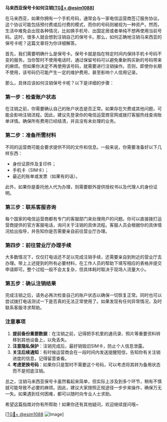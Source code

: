 **马来西亚保号卡如何注销[[TG💪+ @esim1088](https://t.me/s/esim1088)]**

在马来西亚，如果你拥有一个手机号码，通常会与一家电信运营商签订服务协议。这个协议可能包括预付费或后付费的模式，而你的号码则被视为一种资产。然而，生活中难免会出现各种情况，比如换手机号、出国定居或者单纯不想再使用当前号码。这时，很多人就会想到注销自己的保号卡。那么，如何正确地注销马来西亚的保号卡呢？这篇文章将为你详细解答。

首先，我们需要明确什么是保号卡。保号卡就是指在特定时间内保持手机卡号码不变的服务。当你暂时不使用电话时，通过保留号码可以避免重新购买新的号码带来的麻烦。但如果你决定不再使用该号码，就需要进行注销操作。否则，即使你长期不使用，该号码仍可能产生一定的维护费用，甚至影响个人信用记录。

那么，具体应该如何注销保号卡呢？以下是详细的步骤：

### 第一步：检查账户状态

在注销之前，你需要确认自己的账户状态是否正常。如果存在欠费或其他问题，可能会影响注销流程。因此，建议先登录你的电信运营商官网或拨打客服热线查询账单详情。确保所有费用已经结清，并且没有未处理的业务。

### 第二步：准备所需材料

不同的运营商可能会要求提供不同的文件和信息。一般来说，你需要准备好以下几样东西：
- 身份证原件及复印件；
- 手机卡（SIM卡）；
- 最近的账单或发票（如果有的话）。

此外，如果你是委托他人代为办理，则需要额外提供授权书以及代理人的身份证明。

### 第三步：联系客服咨询

每个国家的电信运营商都有专门的客服部门来处理用户的问题。你可以直接拨打运营商提供的官方客服电话，询问关于注销的具体流程。客服人员会根据你的具体情况给出指导，并告知你是否需要亲自前往营业厅办理。

### 第四步：前往营业厅办理手续

大多数情况下，仅仅打电话还不足以完成注销手续，还需要亲自到附近的营业厅去办理。带上上述提到的所有必要材料，在工作人员的帮助下填写相应的表格并提交申请即可。整个过程一般不会太复杂，但具体耗时取决于现场人流量大小。

### 第五步：确认注销结果

完成注销之后，请务必再次检查自己的账户状态以确保一切恢复正常。同时也可以尝试拨打电话测试一下是否真的无法正常使用了。如果发现有任何异常情况，及时联系客服寻求帮助。

### 注意事项

1. **提前备份重要数据**：在注销之前，记得把手机里的通讯录、照片等重要资料转移到其他设备上，以免丢失。
2. **注意隐私保护**：注销完成后，最好销毁旧SIM卡，防止个人信息泄露。
3. **关注后续通知**：有时候运营商会在一段时间内发送提醒短信，告知你有关注销进度的信息，记得留意查看。
4. **考虑更换号码**：如果你只是暂时不需要这个号码，可以考虑将其转为备用状态而不是彻底注销。

总之，注销马来西亚保号卡虽然看起来简单，但实际上涉及到多个环节，稍有不慎就可能导致不必要的麻烦。因此，建议大家按照正规途径一步步来操作，确保万无一失。如果遇到任何困难，都可以随时向专业人士求助。

希望这篇指南对你有所帮助！如果你还有其他疑问，欢迎继续提问哦~

[[TG💪+ @esim1088](https://t.me/s/esim1088) ![Image](https://i.postimg.cc/4NQfJmqS/Snipaste-2025-05-13-00-14-12.png)]